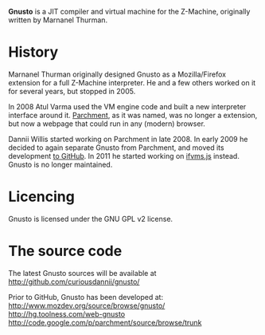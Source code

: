 **Gnusto** is a JIT compiler and virtual machine for the Z-Machine, originally written by Marnanel Thurman.

# History
Marnanel Thurman originally designed Gnusto as a Mozilla/Firefox extension for a full Z-Machine interpreter. He and a few others worked on it for several years, but stopped in 2005.

In 2008 Atul Varma used the VM engine code and built a new interpreter interface around it. [Parchment](http://iplayif.com/), as it was named, was no longer a extension, but now a webpage that could run in any (modern) browser.

Dannii Willis started working on Parchment in late 2008. In early 2009 he decided to again separate Gnusto from Parchment, and moved its development [to GitHub](https://github.com/curiousdannii/parchment).  In 2011 he started working on [ifvms.js](https://github.com/curiousdannii/ifvms.js) instead. Gnusto is no longer maintained.

# Licencing 
Gnusto is licensed under the GNU GPL v2 license.

# The source code
The latest Gnusto sources will be available at http://github.com/curiousdannii/gnusto/

Prior to GitHub, Gnusto has been developed at:
http://www.mozdev.org/source/browse/gnusto/
http://hg.toolness.com/web-gnusto
http://code.google.com/p/parchment/source/browse/trunk
